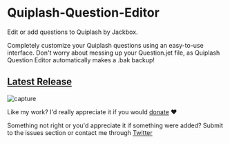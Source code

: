 # Quiplash-Question-Editor #
Edit or add questions to Quiplash by Jackbox.

Completely customize your Quiplash questions using an easy-to-use interface.
Don't worry about messing up your Question.jet file, as Quiplash Question Editor automatically makes a .bak backup!

## [Latest Release](https://github.com/CoryZ40/Quiplash-Question-Editor/releases) ##

![capture](https://cloud.githubusercontent.com/assets/2897351/15756006/eb274550-28c4-11e6-99d6-60dff48e36b5.PNG)

Like my work? I'd really appreciate it if you would [donate](paypal.me/Heckie) ♥

Something not right or you'd appreciate it if something were added? Submit to the issues section or contact me through [Twitter](https://www.twitter.com/coryz40)
